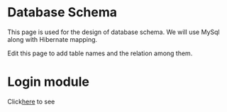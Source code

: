 <h1>Database Schema</h1>
<p>This page is used for the design of database schema. We will use MySql along with Hibernate mapping.</p>
<p>Edit this page to add table names and the relation among them.</p>
<h1>Login module</h1>
Click<a href="../../doc/modules/login/login.md">here</a> to see